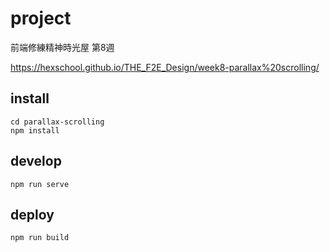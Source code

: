 # project
前端修練精神時光屋
第8週

https://hexschool.github.io/THE_F2E_Design/week8-parallax%20scrolling/
## install
```
cd parallax-scrolling
npm install
```
## develop
```
npm run serve
```

## deploy
```
npm run build
```